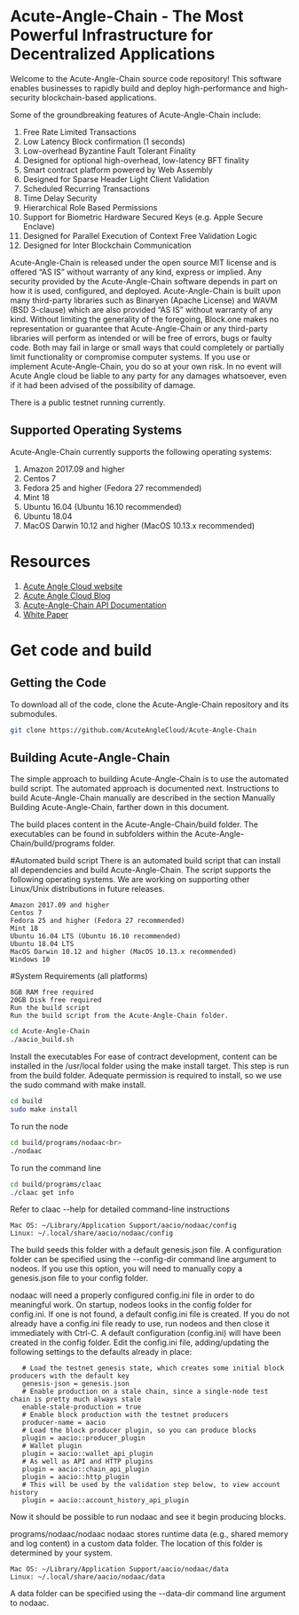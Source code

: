 # Acute-Angle-Chain - The Most Powerful Infrastructure for Decentralized Applications


Welcome to the Acute-Angle-Chain source code repository! This software enables businesses to rapidly build and deploy high-performance and high-security blockchain-based applications.

Some of the groundbreaking features of Acute-Angle-Chain include:

1. Free Rate Limited Transactions 
1. Low Latency Block confirmation (1 seconds)
1. Low-overhead Byzantine Fault Tolerant Finality
1. Designed for optional high-overhead, low-latency BFT finality 
1. Smart contract platform powered by Web Assembly
1. Designed for Sparse Header Light Client Validation
1. Scheduled Recurring Transactions 
1. Time Delay Security
1. Hierarchical Role Based Permissions
1. Support for Biometric Hardware Secured Keys (e.g. Apple Secure Enclave)
1. Designed for Parallel Execution of Context Free Validation Logic
1. Designed for Inter Blockchain Communication 

Acute-Angle-Chain is released under the open source MIT license and is offered “AS IS” without warranty of any kind, express or implied. Any security provided by the Acute-Angle-Chain software depends in part on how it is used, configured, and deployed. Acute-Angle-Chain is built upon many third-party libraries such as Binaryen (Apache License) and WAVM  (BSD 3-clause) which are also provided “AS IS” without warranty of any kind. Without limiting the generality of the foregoing, Block.one makes no representation or guarantee that Acute-Angle-Chain or any third-party libraries will perform as intended or will be free of errors, bugs or faulty code. Both may fail in large or small ways that could completely or partially limit functionality or compromise computer systems. If you use or implement Acute-Angle-Chain, you do so at your own risk. In no event will Acute Angle cloud be liable to any party for any damages whatsoever, even if it had been advised of the possibility of damage.  

There is a public testnet running currently.

## Supported Operating Systems
Acute-Angle-Chain currently supports the following operating systems:  
1. Amazon 2017.09 and higher
2. Centos 7
3. Fedora 25 and higher (Fedora 27 recommended)
4. Mint 18
5. Ubuntu 16.04 (Ubuntu 16.10 recommended)
6. Ubuntu 18.04
7. MacOS Darwin 10.12 and higher (MacOS 10.13.x recommended)

# Resources
1. [Acute Angle Cloud website](http://www.acuteangle.com/)
2. [Acute Angle Cloud Blog](https://weibo.com/AcuteAngleCloud)
3. [Acute-Angle-Chain API Documentation](http://www.acuteangle.com/test/html/)
4. [White Paper](https://aacdn.3jiaoxing.com/doc/AcuteAngleCloud%2012.14_z_zh.pdf)


# Get code and build

## Getting the Code
To download all of the code, clone the Acute-Angle-Chain repository and its submodules.
```bash
git clone https://github.com/AcuteAngleCloud/Acute-Angle-Chain
```


## Building Acute-Angle-Chain
The simple approach to building Acute-Angle-Chain is to use the automated build script. The automated approach is documented next. Instructions to build Acute-Angle-Chain manually are described in the section Manually Building Acute-Angle-Chain, farther down in this document.

The build places content in the Acute-Angle-Chain/build folder. The executables can be found in subfolders within the Acute-Angle-Chain/build/programs folder.


#Automated build script
There is an automated build script that can install all dependencies and build Acute-Angle-Chain. The script supports the following operating systems. We are working on supporting other Linux/Unix distributions in future releases.

```
Amazon 2017.09 and higher
Centos 7
Fedora 25 and higher (Fedora 27 recommended)
Mint 18
Ubuntu 16.04 LTS (Ubuntu 16.10 recommended)
Ubuntu 18.04 LTS
MacOS Darwin 10.12 and higher (MacOS 10.13.x recommended)
Windows 10
```

#System Requirements (all platforms)
```
8GB RAM free required
20GB Disk free required
Run the build script
Run the build script from the Acute-Angle-Chain folder.
```

```bash
cd Acute-Angle-Chain
./aacio_build.sh
```

Install the executables
For ease of contract development, content can be installed in the /usr/local folder using the make install target. This step is run from the build folder. Adequate permission is required to install, so we use the sudo command with make install.

```bash
cd build
sudo make install
```

To run the node

```bash
cd build/programs/nodaac<br>
./nodaac
```
To run the command line

```bash
cd build/programs/claac
./claac get info
```
Refer to claac --help for detailed command-line instructions

```
Mac OS: ~/Library/Application Support/aacio/nodaac/config
Linux: ~/.local/share/aacio/nodaac/config
```
The build seeds this folder with a default genesis.json file. A configuration folder can be specified using the --config-dir command line argument to nodeos. If you use this option, you will need to manually copy a genesis.json file to your config folder.

nodaac will need a properly configured config.ini file in order to do meaningful work. On startup, nodeos looks in the config folder for config.ini. If one is not found, a default config.ini file is created. If you do not already have a config.ini file ready to use, run nodeos and then close it immediately with Ctrl-C. A default configuration (config.ini) will have been created in the config folder. Edit the config.ini file, adding/updating the following settings to the defaults already in place:
```
   # Load the testnet genesis state, which creates some initial block producers with the default key
   genesis-json = genesis.json
   # Enable production on a stale chain, since a single-node test chain is pretty much always stale
   enable-stale-production = true
   # Enable block production with the testnet producers
   producer-name = aacio
   # Load the block producer plugin, so you can produce blocks
   plugin = aacio::producer_plugin
   # Wallet plugin
   plugin = aacio::wallet_api_plugin
   # As well as API and HTTP plugins
   plugin = aacio::chain_api_plugin
   plugin = aacio::http_plugin
   # This will be used by the validation step below, to view account history
   plugin = aacio::account_history_api_plugin
```
Now it should be possible to run nodaac and see it begin producing blocks.

programs/nodaac/nodaac
nodaac stores runtime data (e.g., shared memory and log content) in a custom data folder. The location of this folder is determined by your system.

```
Mac OS: ~/Library/Application Support/aacio/nodaac/data
Linux: ~/.local/share/aacio/nodaac/data
```
A data folder can be specified using the --data-dir command line argument to nodaac.